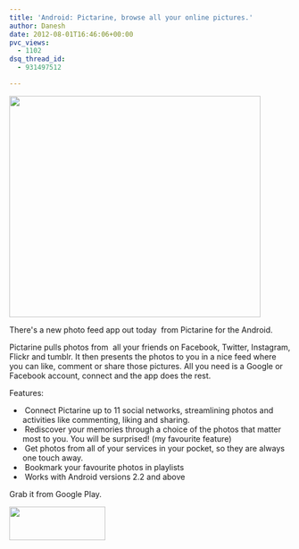 ```yaml
---
title: 'Android: Pictarine, browse all your online pictures.'
author: Danesh
date: 2012-08-01T16:46:06+00:00
pvc_views:
  - 1102
dsq_thread_id:
  - 931497512

---
```

<a href="/posts/android-pictarine-browse-all-your-online-pictures/pictarine/" rel="attachment wp-att-2990"><img loading="lazy" class="alignnone size-medium wp-image-2990" title="Pictarine" src="/wp-content/uploads/2012/08/Pictarine-450x396.jpg" alt="" width="450" height="396" srcset="/wp-content/uploads/2012/08/Pictarine-450x396.jpg 450w, /wp-content/uploads/2012/08/Pictarine.jpg 600w" sizes="(max-width: 450px) 100vw, 450px" /></a>

There's a new photo feed app out today  from Pictarine for the Android.

Pictarine pulls photos from  all your friends on Facebook, Twitter, Instagram, Flickr and tumblr. It then presents the photos to you in a nice feed where you can like, comment or share those pictures. All you need is a Google or Facebook account, connect and the app does the rest.

Features:

  *  Connect Pictarine up to 11 social networks, streamlining photos and activities like commenting, liking and sharing.
  *  Rediscover your memories through a choice of the photos that matter most to you. You will be surprised! (my favourite feature)
  *  Get photos from all of your services in your pocket, so they are always one touch away.
  *  Bookmark your favourite photos in playlists
  *  Works with Android versions 2.2 and above

Grab it from Google Play.

<a title="Download from Google Play" href="https://play.google.com/store/apps/details?id=com.pictarine.android" rel="attachment wp-att-2989" target="_blank"><img loading="lazy" class="alignnone size-full wp-image-2989" title="Google-Play-Button" src="/wp-content/uploads/2012/08/Google-Play-Button.png" alt="" width="172" height="60" /></a>